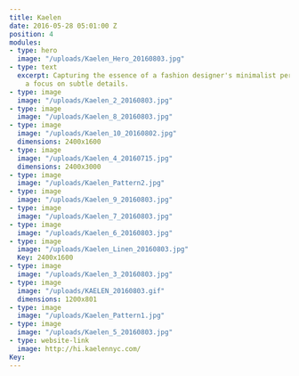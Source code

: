 ```yaml
---
title: Kaelen
date: 2016-05-28 05:01:00 Z
position: 4
modules:
- type: hero
  image: "/uploads/Kaelen_Hero_20160803.jpg"
- type: text
  excerpt: Capturing the essence of a fashion designer's minimalist perspective with
    a focus on subtle details.
- type: image
  image: "/uploads/Kaelen_2_20160803.jpg"
- type: image
  image: "/uploads/Kaelen_8_20160803.jpg"
- type: image
  image: "/uploads/Kaelen_10_20160802.jpg"
  dimensions: 2400x1600
- type: image
  image: "/uploads/Kaelen_4_20160715.jpg"
  dimensions: 2400x3000
- type: image
  image: "/uploads/Kaelen_Pattern2.jpg"
- type: image
  image: "/uploads/Kaelen_9_20160803.jpg"
- type: image
  image: "/uploads/Kaelen_7_20160803.jpg"
- type: image
  image: "/uploads/Kaelen_6_20160803.jpg"
- type: image
  image: "/uploads/Kaelen_Linen_20160803.jpg"
  Key: 2400x1600
- type: image
  image: "/uploads/Kaelen_3_20160803.jpg"
- type: image
  image: "/uploads/KAELEN_20160803.gif"
  dimensions: 1200x801
- type: image
  image: "/uploads/Kaelen_Pattern1.jpg"
- type: image
  image: "/uploads/Kaelen_5_20160803.jpg"
- type: website-link
  image: http://hi.kaelennyc.com/
Key: 
---
```


